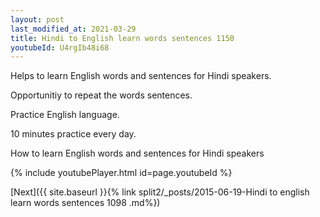 ```yaml
---
layout: post
last_modified_at: 2021-03-29
title: Hindi to English learn words sentences 1150 
youtubeId: U4rgIb48i68
---
```

 
 
Helps to learn English words and sentences for Hindi speakers.

Opportunitiy to repeat the words sentences. 

Practice English language. 
 
10 minutes practice every day. 
 
How to learn English words and sentences for Hindi speakers 
 
{% include youtubePlayer.html id=page.youtubeId %}
 
 
[Next]({{ site.baseurl }}{% link  split2/_posts/2015-06-19-Hindi to english learn words sentences 1098 .md%})
 
